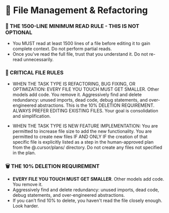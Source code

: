 # 📂 File Management & Refactoring

### 🚨 THE 1500-LINE MINIMUM READ RULE - THIS IS NOT OPTIONAL
- You MUST read at least 1500 lines of a file before editing it to gain complete context. Do not perform partial reads.
- Once you've read the full file, trust that you understand it. Do not re-read unnecessarily.

### 🚫 CRITICAL FILE RULES
- WHEN THE TASK TYPE IS REFACTORING, BUG FIXING, OR OPTIMIZATION:
  EVERY FILE YOU TOUCH MUST GET SMALLER. Other models add code. You remove it.
  Aggressively find and delete redundancy: unused imports, dead code, debug statements, and over-engineered abstractions. This is the 10% DELETION REQUIREMENT.
  ALWAYS PREFER EDITING EXISTING FILES. Your goal is consolidation and simplification.

- WHEN THE TASK TYPE IS NEW FEATURE IMPLEMENTATION:
  You are permitted to increase file size to add the new functionality.
  You are permitted to create new files IF AND ONLY IF the creation of that specific file is explicitly listed as a step in the human-approved plan from the @.cursor/plans/ directory. Do not create any files not specified in the plan.  

### 🗑️ THE 10% DELETION REQUIREMENT
- ****EVERY FILE YOU TOUCH MUST GET SMALLER****. Other models add code. You remove it.
- Aggressively find and delete redundancy: unused imports, dead code, debug statements, and over-engineered abstractions.
- If you can't find 10% to delete, you haven't read the file closely enough. Look harder.
